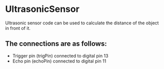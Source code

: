 # UltrasonicSensor

Ultrasonic sensor code can be used to calculate the distance of the object in front of it.

## The connections are as follows:

- Trigger pin (trigPin) connected to digital pin 13
- Echo pin (echoPin) connected to digital pin 11


